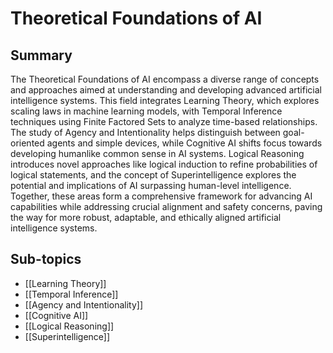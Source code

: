 # Theoretical Foundations of AI

## Summary
The Theoretical Foundations of AI encompass a diverse range of concepts and approaches aimed at understanding and developing advanced artificial intelligence systems. This field integrates Learning Theory, which explores scaling laws in machine learning models, with Temporal Inference techniques using Finite Factored Sets to analyze time-based relationships. The study of Agency and Intentionality helps distinguish between goal-oriented agents and simple devices, while Cognitive AI shifts focus towards developing humanlike common sense in AI systems. Logical Reasoning introduces novel approaches like logical induction to refine probabilities of logical statements, and the concept of Superintelligence explores the potential and implications of AI surpassing human-level intelligence. Together, these areas form a comprehensive framework for advancing AI capabilities while addressing crucial alignment and safety concerns, paving the way for more robust, adaptable, and ethically aligned artificial intelligence systems.
## Sub-topics

- [[Learning Theory]]
- [[Temporal Inference]]
- [[Agency and Intentionality]]
- [[Cognitive AI]]
- [[Logical Reasoning]]
- [[Superintelligence]]
